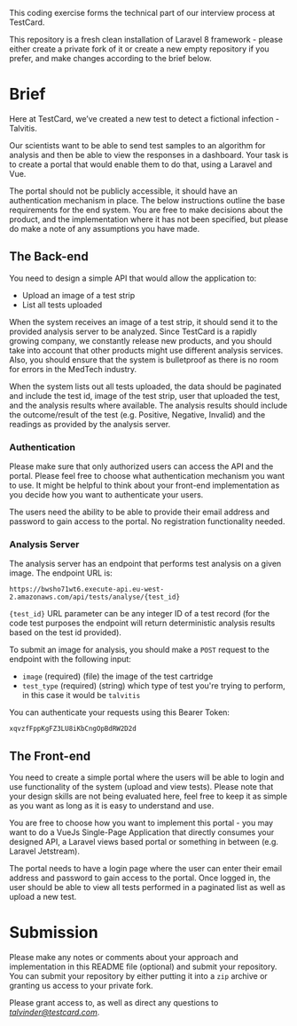 This coding exercise forms the technical part of our interview process at TestCard.

This repository is a fresh clean installation of Laravel 8 framework - please either create a private fork of it or
create a new empty repository if you prefer, and make changes according to the brief below.

# Brief

Here at TestCard, we’ve created a new test to detect a fictional infection - Talvitis.

Our scientists want to be able to send test samples to an algorithm for analysis and then be able to view the responses
in a dashboard. Your task is to create a portal that would enable them to do that, using a Laravel and Vue.

The portal should not be publicly accessible, it should have an authentication mechanism in place. The below
instructions outline the base requirements for the end system. You are free to make decisions about the product, and the
implementation where it has not been specified, but please do make a note of any assumptions you have made.

## The Back-end

You need to design a simple API that would allow the application to:

* Upload an image of a test strip
* List all tests uploaded

When the system receives an image of a test strip, it should send it to the provided analysis server to be analyzed.
Since TestCard is a rapidly growing company, we constantly release new products, and you should take into account that
other products might use different analysis services. Also, you should ensure that the system is bulletproof as there is
no room for errors in the MedTech industry.

When the system lists out all tests uploaded, the data should be paginated and include the test id, image of the test
strip, user that uploaded the test, and the analysis results where available. The analysis results should include the
outcome/result of the test (e.g. Positive, Negative, Invalid) and the readings as provided by the analysis server.

### Authentication

Please make sure that only authorized users can access the API and the portal. Please feel free to choose what
authentication mechanism you want to use. It might be helpful to think about your front-end implementation as you decide
how you want to authenticate your users.

The users need the ability to be able to provide their email address and password to gain access to the portal. No
registration functionality needed.

### Analysis Server

The analysis server has an endpoint that performs test analysis on a given image. The endpoint URL is:

```
https://bwsho71wt6.execute-api.eu-west-2.amazonaws.com/api/tests/analyse/{test_id}
```

`{test_id}` URL parameter can be any integer ID of a test record (for the code test purposes the endpoint will return
deterministic analysis results based on the test id provided).

To submit an image for analysis, you should make a `POST` request to the endpoint with the following input:

- `image` (required) (file) the image of the test cartridge
- `test_type` (required) (string) which type of test you're trying to perform, in this case it would be `talvitis`

You can authenticate your requests using this Bearer Token:

```
xqvzfFppKgFZ3LU8iKbCngOpBdRW2D2d
```

## The Front-end

You need to create a simple portal where the users will be able to login and use functionality of the system (upload and
view tests). Please note that your design skills are not being evaluated here, feel free to keep it as simple as you
want as long as it is easy to understand and use.

You are free to choose how you want to implement this portal - you may want to do a VueJs Single-Page Application that
directly consumes your designed API, a Laravel views based portal or something in between (e.g. Laravel Jetstream).

The portal needs to have a login page where the user can enter their email address and password to gain access to the
portal. Once logged in, the user should be able to view all tests performed in a paginated list as well as upload a new
test.

# Submission

Please make any notes or comments about your approach and implementation in this README file (optional) and submit your
repository. You can submit your repository by either putting it into a `zip` archive or granting us access to your
private fork.

Please grant access to, as well as direct any questions to *talvinder@testcard.com*.
